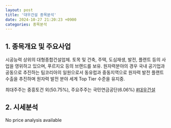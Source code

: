 ```yaml
---
layout: post
title: '대우건설 종목분석'
date: 2024-10-27 21:20:23 +0900
categories: 종목분석
---
```


## 1. 종목개요 및 주요사업

시공능력 상위의 대형종합건설업체. 토목 및 건축, 주택, 도심재생, 발전, 플랜트 등의 사업을 영위하고 있으며, 푸르지오 등의 브랜드를 보유. 원자력분야의 경우 국내 공기업과 공동으로 추진하는 팀코리아의 일원으로서 동유럽과 중동지역으로 원자력 발전 플랜트 수출을 추진하며 원자력 발전 분야 세계 Top Tier 수준을 유지중.

최대주주는 중흥토건 외(50.75%), 주요주주는 국민연금공단(6.06%)
[#대우건설](#)

## 2. 시세분석

No price analysis available
